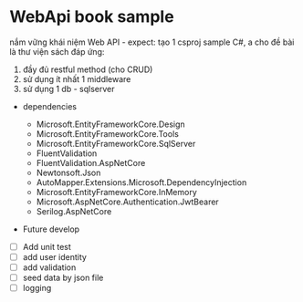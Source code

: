 # WebApi book sample

nắm vững khái niệm Web API - expect: tạo 1 csproj sample C#, a cho đề bài là thư viện sách đáp ứng:

   1. đầy đủ restful method (cho CRUD)
   2. sử dụng ít nhất 1 middleware
   3. sử dụng 1 db - sqlserver

- dependencies
  - Microsoft.EntityFrameworkCore.Design
  - Microsoft.EntityFrameworkCore.Tools
  - Microsoft.EntityFrameworkCore.SqlServer
  - FluentValidation
  - FluentValidation.AspNetCore
  - Newtonsoft.Json
  - AutoMapper.Extensions.Microsoft.DependencyInjection
  - Microsoft.EntityFrameworkCore.InMemory
  - Microsoft.AspNetCore.Authentication.JwtBearer
  - Serilog.AspNetCore

- Future develop
- [ ] Add unit test
- [ ] add user identity
- [ ] add validation
- [ ] seed data by json file
- [ ] logging